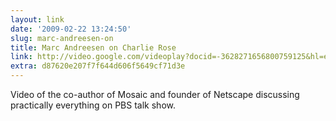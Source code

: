 ```yaml
---
layout: link
date: '2009-02-22 13:24:50'
slug: marc-andreesen-on
title: Marc Andreesen on Charlie Rose
link: http://video.google.com/videoplay?docid=-3628271656800759125&hl=en
extra: d87620e207f7f644d606f5649cf71d3e
---
```


Video of the co-author of Mosaic and founder of Netscape discussing practically everything on PBS talk show.